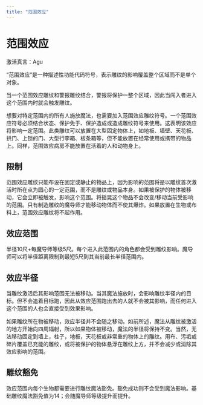 ```yaml
---
title: "范围效应"
---
```

# 范围效应

激活真言：Agu

“范围效应”是一种描述性功能代码符号，表示雕纹的影响覆盖整个区域而不是单个对象。

当一个范围效应雕纹和警报雕纹结合，警报将保护一整个区域，因此当闯入者进入这个范围内时就会触发雕纹。

想要对特定范围内的所有人施放魔法，也需要加入范围效应雕纹符号。一个范围效应符号必须结合状态、保护免于、保护造成或造成雕纹符号来使用。这表明该效应将影响一定范围。此类雕纹可以放置在大型固定物体上，如地板、墙壁、天花板、拱门、上锁的门、大型行李箱、板条箱等，但不能放置在经常使用或携带的物品上。同样，范围效应病房不能放置在活着的人和动物身上。

## 限制

范围效应雕纹只能布设在固定或静止的物品上，因为影响的范围将是以雕纹首次激活时所在点为圆心的一定范围，而不是雕纹或物品本身。如果被保护的物体被移动，它会立即被触发，影响这个范围。将摇晃这个物品不会改变/移动当前受影响的范围。只有制造雕纹的魔导师才能移动物体而不使其爆炸。如果放置在生物或布料上，范围效应雕纹将不起作用。

## 效应范围

半径10尺+每魔导师等级5尺。每个进入此范围内的角色都会受到雕纹影响。魔导师可以将半径距离限制到最短5尺到其当前最长半径范围内。

## 效应半径

当雕纹激活后其影响范围无法被移动。当其魔法施放时，会影响雕纹半径内的目标。但不会追着目标跑，因此从效应范围跑出去的人就不会被其影响，而任何进入这个范围的人也会直接受到效果影响。

如果雕纹所在物被移动，效应半径并不会随之移动。如前所述，魔法从雕纹被激活的地方开始向四周辐射，所以如果物体被移动，魔法的半径将保持不变。当然，无法移动固定到墙上，柱子，地板，天花板或非常重的物体上的雕纹。用布、污垢或碎片覆盖已充能的雕纹，或将被保护的物体悬浮在雕纹上方，并不会减少或消除其效应影响的范围。

## 雕纹豁免

效应范围内每个生物都需要进行雕纹魔法豁免。豁免成功则不会受到魔法影响。基础雕纹魔法豁免值为14；会随魔导师等级提升而提升。